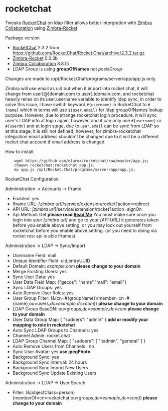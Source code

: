 # rocketchat
Tweaks [RocketChat] on ldap filter allows better intergration with [Zimbra Collaboration] using [Zimbra-Rocket]

Package version
- [RocketChat] 2.3.2 from https://github.com/RocketChat/Rocket.Chat/archive/2.3.2.tar.gz
- [Zimbra-Rocket] 0.0.3b
- [Zimbra Collaboration] 8.8.15
- LDAP Group is using **groupOfNames** not *posixGroup*

[RocketChat]: https://rocket.chat/
[Zimbra-Rocket]: https://github.com/Zimbra-Community/zimbra-rocket
[Zimbra Collaboration]: https://wiki.zimbra.com/wiki/Zimbra_Releases/8.8.15

Changes are made to /opt/Rocket.Chat/programs/server/app/app.js only. 

Zimbra will use email as uid but when it import into rocket chat, it will change from user\[@]domain.com to user\[.]domain.com, and rocketchat heavily relies on its user.username variable to identify ldap sync, in order to solve this issue, I have switch keyword ``#{username}`` in RocketChat to ``#{name}`` which in terms will use ``${user.email}`` for ldap groupOfNames lookup purpose. However, due to strange rocketchat login procedure, it will sync user's LDAP info at login again, however, and it can only use ``#{username}`` or ``#{userdn}`` and at login stage, due to ``user.email`` can be sync from LDAP so at this stage, it is still not defined, however, for zimbra-rocketchat integration email address shouldn't be changed due to it will be a different rocket chat account if email address is changed.

How to install:<br>  
```
    wget https://github.com/elurex/rocketchat/raw/master/app.js; 
    chowwn rocketchat:rocketchat app.js; 
    mv app.js /opt/Rocket.Chat/programs/server/app/app.js; 
```
RocketChat Configuration

Administration -> Accounts -> Iframe
- Enabled: yes
- Iframe URL: *\[zimbra url]*/service/extension/rocket?action=redirect
- API URL: *\[zimbra url]*/service/extension/rocket?action=signOn
- Api Method: Get 
**please read [Read Me]** You must make sure once you login into your *\[zimbra url]* and go to your *\[API URL]* it generates token before you enable above setting, or you may lock out yourself from rocketchat before you enable above setting. (or you need to doing via rocket rest api is able iframes)

Administration -> LDAP -> Sync/Import
- Username Field: mail
- Unique Identifier Field: uid,entryUUID
- Default Domain: *example.com*  **please change to your domain**
- Merge Existing Users: yes
- Sync User Data: yes
- User Data Field Map: {"gecos": "name","mail": "email"}
- Sync LDAP Groups: yes
- Auto Remove User Roles: yes
- User Group Filter: (&(cn=#{groupName})(member=cn=#{name},ou=users,*dc=example,dc=com*)) **please change to your domain**
- LDAP Group BaseDN: ou=groups,*dc=example,dc=com* **please change to your domain**
- User Data Group Map: { "sudoers": "admin" } **add or modify your mapping to role in rocketchat**
- Auto Sync LDAP Groups to Channels: yes
- Channel Admin: rocket.chat
- LDAP Group Channel Map: { "sudoers": \[ "itadmin", "general" ] }
- Auto Remove Users from Channels : no
- Sync User Avatar: yes **use jpegPhoto**
- Background Sync: yes
- Background Sync Interval: 24 hours
- Background Sync Import New Users
- Background Sync Update Existing Users

Administration -> LDAP -> User Search
- Filter: (&(objectClass=person)(memberOf=cn=rocketchat,ou=groups,*dc=exmaple,dc=com)*) **please change to your domain**

[Read Me]: https://github.com/Zimbra-Community/zimbra-rocket/blob/master/README.md


